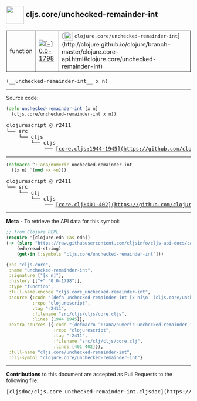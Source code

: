 ## <img width="48px" valign="middle" src="http://i.imgur.com/Hi20huC.png"> cljs.core/unchecked-remainder-int

 <table border="1">
<tr>

<td>function</td>
<td><a href="https://github.com/cljsinfo/cljs-api-docs/tree/0.0-1798"><img valign="middle" alt="[+] 0.0-1798" src="https://img.shields.io/badge/+-0.0--1798-lightgrey.svg"></a> </td>
<td>
[<img height="24px" valign="middle" src="http://i.imgur.com/1GjPKvB.png"> <samp>clojure.core/unchecked-remainder-int</samp>](http://clojure.github.io/clojure/branch-master/clojure.core-api.html#clojure.core/unchecked-remainder-int)
</td>
</tr>
</table>

 <samp>
(__unchecked-remainder-int__ x n)<br>
</samp>

---





Source code:

```clj
(defn unchecked-remainder-int [x n]
  (cljs.core/unchecked-remainder-int x n))
```

 <pre>
clojurescript @ r2411
└── src
    └── cljs
        └── cljs
            └── <ins>[core.cljs:1944-1945](https://github.com/clojure/clojurescript/blob/r2411/src/cljs/cljs/core.cljs#L1944-L1945)</ins>
</pre>


---

```clj
(defmacro ^::ana/numeric unchecked-remainder-int
  ([x n] `(mod ~x ~n)))
```

 <pre>
clojurescript @ r2411
└── src
    └── clj
        └── cljs
            └── <ins>[core.clj:401-402](https://github.com/clojure/clojurescript/blob/r2411/src/clj/cljs/core.clj#L401-L402)</ins>
</pre>

---

__Meta__ - To retrieve the API data for this symbol:

```clj
;; from Clojure REPL
(require '[clojure.edn :as edn])
(-> (slurp "https://raw.githubusercontent.com/cljsinfo/cljs-api-docs/catalog/cljs-api.edn")
    (edn/read-string)
    (get-in [:symbols "cljs.core/unchecked-remainder-int"]))
```

```clj
{:ns "cljs.core",
 :name "unchecked-remainder-int",
 :signature ["[x n]"],
 :history [["+" "0.0-1798"]],
 :type "function",
 :full-name-encode "cljs.core_unchecked-remainder-int",
 :source {:code "(defn unchecked-remainder-int [x n]\n  (cljs.core/unchecked-remainder-int x n))",
          :repo "clojurescript",
          :tag "r2411",
          :filename "src/cljs/cljs/core.cljs",
          :lines [1944 1945]},
 :extra-sources ({:code "(defmacro ^::ana/numeric unchecked-remainder-int\n  ([x n] `(mod ~x ~n)))",
                  :repo "clojurescript",
                  :tag "r2411",
                  :filename "src/clj/cljs/core.clj",
                  :lines [401 402]}),
 :full-name "cljs.core/unchecked-remainder-int",
 :clj-symbol "clojure.core/unchecked-remainder-int"}

```

---

__Contributions__ to this document are accepted as Pull Requests to the following file:

 <pre>
[cljsdoc/cljs.core_unchecked-remainder-int.cljsdoc](https://github.com/cljsinfo/cljs-api-docs/blob/master/cljsdoc/cljs.core_unchecked-remainder-int.cljsdoc)
</pre>

